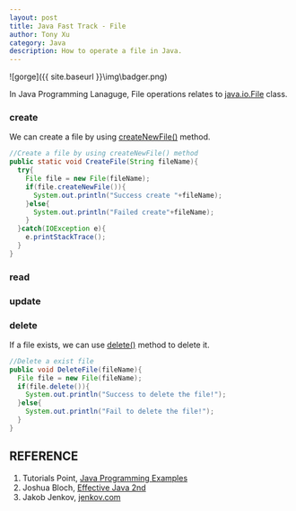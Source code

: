 ```yaml
---
layout: post
title: Java Fast Track - File
author: Tony Xu
category: Java
description: How to operate a file in Java.
---
```

![gorge]({{ site.baseurl }}\img\badger.png)

In Java Programming Lanaguge, File operations relates to
[java.io.File](https://docs.oracle.com/javase/7/docs/api/java/io/File.html)
class.

### create

We can create a file by using
[createNewFile()](https://docs.oracle.com/javase/7/docs/api/java/io/File.html#createNewFile())
method.

```java
//Create a file by using createNewFile() method
public static void CreateFile(String fileName){
  try{
    File file = new File(fileName);
    if(file.createNewFile()){
      System.out.println("Success create "+fileName);
    }else{
      System.out.println("Failed create"+fileName);
    }
  }catch(IOException e){
    e.printStackTrace();
  }
}
```

### read



### update

### delete

If a file exists, we can use [delete()](https://docs.oracle.com/javase/7/docs/api/java/io/File.html#delete())
method to delete it.

```java
//Delete a exist file
public void DeleteFile(fileName){
  File file = new File(fileName);
  if(file.delete()){
    System.out.println("Success to delete the file!");
  }else{
    System.out.println("Fail to delete the file!");
  }
}
```

## REFERENCE

1. Tutorials Point, [Java Programming Examples](https://www.tutorialspoint.com/javaexamples/index.htm)
2. Joshua Bloch, [Effective Java 2nd](https://www.amazon.com/Effective-Java-2nd-Joshua-Bloch/dp/0321356683)
3. Jakob Jenkov, [jenkov.com](http://tutorials.jenkov.com/java/index.html)
